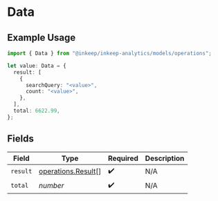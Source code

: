 # Data

## Example Usage

```typescript
import { Data } from "@inkeep/inkeep-analytics/models/operations";

let value: Data = {
  result: [
    {
      searchQuery: "<value>",
      count: "<value>",
    },
  ],
  total: 6622.99,
};
```

## Fields

| Field                                                    | Type                                                     | Required                                                 | Description                                              |
| -------------------------------------------------------- | -------------------------------------------------------- | -------------------------------------------------------- | -------------------------------------------------------- |
| `result`                                                 | [operations.Result](../../models/operations/result.md)[] | :heavy_check_mark:                                       | N/A                                                      |
| `total`                                                  | *number*                                                 | :heavy_check_mark:                                       | N/A                                                      |